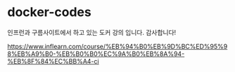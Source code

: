 # docker-codes
인프런과 구름사이트에서 하고 있는 도커 강의 입니다.
감사합니다!

https://www.inflearn.com/course/%EB%94%B0%EB%9D%BC%ED%95%98%EB%A9%B0-%EB%B0%B0%EC%9A%B0%EB%8A%94-%EB%8F%84%EC%BB%A4-ci
